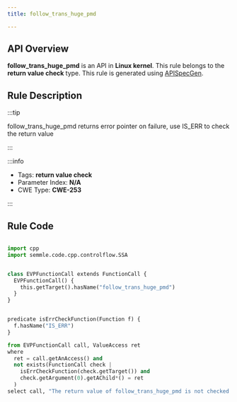 ```yaml
---
title: follow_trans_huge_pmd

---
```



## API Overview
**follow_trans_huge_pmd** is an API in **Linux kernel**. This rule belongs to the **return value check** type. This rule is generated using [APISpecGen](../../tools/APISpecGen).
## Rule Description

:::tip

follow_trans_huge_pmd returns error pointer on failure, use IS_ERR to check the return value

:::

:::info

- Tags: **return value check**
- Parameter Index: **N/A**
- CWE Type: **CWE-253**

:::

## Rule Code
```python

import cpp
import semmle.code.cpp.controlflow.SSA


class EVPFunctionCall extends FunctionCall {
  EVPFunctionCall() {
    this.getTarget().hasName("follow_trans_huge_pmd")
  }
}


predicate isErrCheckFunction(Function f) {
  f.hasName("IS_ERR") 
}

from EVPFunctionCall call, ValueAccess ret
where
  ret = call.getAnAccess() and
  not exists(FunctionCall check |
    isErrCheckFunction(check.getTarget()) and
    check.getArgument(0).getAChild*() = ret
  )
select call, "The return value of follow_trans_huge_pmd is not checked with IS_ERR."
    
```
